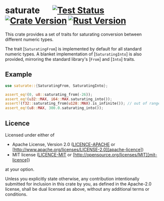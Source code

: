 # saturate &emsp; [![Test Status]][actions]&thinsp;[![Crate Version]][crates]&thinsp;[![Rust Version]][crates]

[test status]: https://img.shields.io/github/actions/workflow/status/staticintlucas/saturate/test.yml?branch=main&label=tests&style=flat-square
[crate version]: https://img.shields.io/crates/v/saturate?style=flat-square
[rust version]: https://img.shields.io/badge/rust-1.45%2B-informational?style=flat-square

[actions]: https://github.com/staticintlucas/saturate/actions?query=branch%3Amain
[crates]: https://crates.io/crates/saturate

This crate provides a set of traits for saturating conversion between different numeric types.

The trait [`SaturatingFrom`] is implemented by default for all standard numeric types.
A blanket implementation of [`SaturatingInto`] is also provided,
mirroring the standard library's [`From`] and [`Into`] traits.

## Example

```Rust
use saturate::{SaturatingFrom, SaturatingInto};

assert_eq!(0, u8::saturating_from(-26));
assert_eq!(u32::MAX, i64::MAX.saturating_into());
assert!(f32::saturating_from(u128::MAX).is_infinite()); // out of range => infinity
assert_eq!(u8::MAX, 300.0.saturating_into());
```

## Licence

Licensed under either of

* Apache License, Version 2.0 ([LICENCE-APACHE](LICENCE-APACHE) or [http://www.apache.org/licenses/LICENSE-2.0][apache-licence])
* MIT license ([LICENCE-MIT](LICENCE-MIT) or [http://opensource.org/licenses/MIT][mit-licence])

at your option.

Unless you explicitly state otherwise, any contribution intentionally submitted for inclusion in
this crate by you, as defined in the Apache-2.0 license, shall be dual licensed as above, without
any additional terms or conditions.

[apache-licence]: http://www.apache.org/licenses/LICENSE-2.0
[mit-licence]: http://opensource.org/licenses/MIT

